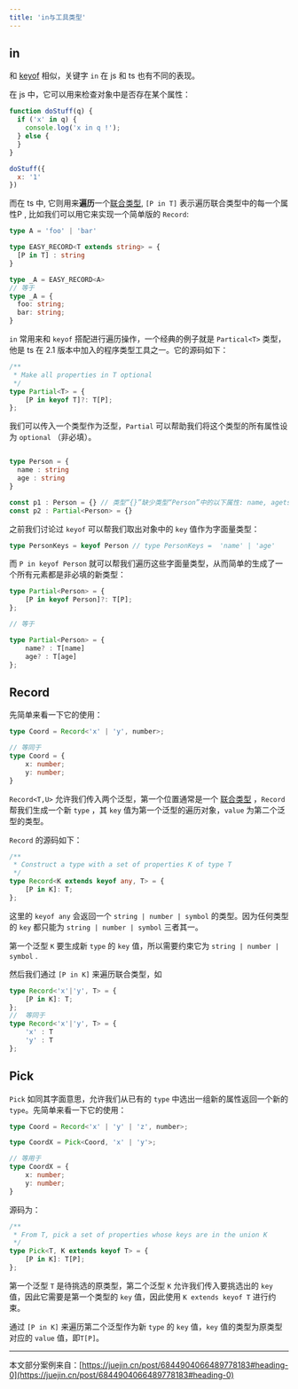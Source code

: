 ```yaml
---
title: 'in与工具类型'
---
```


## in

和 [keyof](./30.keyof%E3%80%81typeof%E4%B8%8Eenum.html#keyof) 相似，关键字 `in` 在 js 和 ts 也有不同的表现。

在 js 中，它可以用来检查对象中是否存在某个属性：

```js
function doStuff(q) {
  if ('x' in q) {
    console.log('x in q !');
  } else {
  }
}

doStuff({
  x: '1'
})
```

而在 ts 中, 它则用来**遍历**一个[联合类型](https://ts.xcatliu.com/basics/union-types.html), `[P in T]` 表示遍历联合类型中的每一个属性P , 比如我们可以用它来实现一个简单版的 `Record`:

```ts
type A = 'foo' | 'bar'

type EASY_RECORD<T extends string> = {
  [P in T] : string 
}

type _A = EASY_RECORD<A>
// 等于
type _A = {
  foo: string;
  bar: string;
}
```

`in` 常用来和 `keyof` 搭配进行遍历操作，一个经典的例子就是 `Partical<T>` 类型，他是  ts 在 2.1 版本中加入的程序类型工具之一。它的源码如下：

```ts
/**
 * Make all properties in T optional
 */
type Partial<T> = {
    [P in keyof T]?: T[P];
};
```

我们可以传入一个类型作为泛型，`Partial` 可以帮助我们将这个类型的所有属性设为 `optional` （非必填）。

```ts

type Person = {
  name : string 
  age : string
}

const p1 : Person = {} // 类型“{}”缺少类型“Person”中的以下属性: name, agets(2739)
const p2 : Partial<Person> = {}
```


之前我们讨论过 `keyof` 可以帮我们取出对象中的 `key` 值作为字面量类型：

```ts
type PersonKeys = keyof Person // type PersonKeys =  'name' | 'age' 
```

而 `P in keyof Person` 就可以帮我们遍历这些字面量类型，从而简单的生成了一个所有元素都是非必填的新类型：

```ts
type Partial<Person> = {
    [P in keyof Person]?: T[P];
};

// 等于

type Partial<Person> = {
    name? : T[name]
    age? : T[age]
};
```

## Record

先简单来看一下它的使用：

```ts
type Coord = Record<'x' | 'y', number>;

// 等同于
type Coord = {
	x: number;
	y: number;
}
```

`Record<T,U>` 允许我们传入两个泛型，第一个位置通常是一个 [联合类型](https://www.tslang.cn/docs/handbook/advanced-types.html) ，`Record` 帮我们生成一个新 `type` ，其 `key` 值为第一个泛型的遍历对象，`value` 为第二个泛型的类型。

`Record` 的源码如下：

```ts
/**
 * Construct a type with a set of properties K of type T
 */
type Record<K extends keyof any, T> = {
    [P in K]: T;
};
```

这里的 `keyof any` 会返回一个 `string | number | symbol` 的类型。因为任何类型的 `key` 都只能为 `string | number | symbol` 三者其一。

第一个泛型 `K` 要生成新 `type` 的 `key` 值，所以需要约束它为 `string | number | symbol` .

然后我们通过 `[P in K]` 来遍历联合类型，如

```ts
type Record<'x'|'y', T> = {
    [P in K]: T;
};
//  等同于
type Record<'x'|'y', T> = {
    'x' : T
    'y' : T
};
```

## Pick

`Pick`  如同其字面意思，允许我们从已有的 `type` 中选出一组新的属性返回一个新的 `type`。先简单来看一下它的使用：

```ts
type Coord = Record<'x' | 'y' | 'z', number>;

type CoordX = Pick<Coord, 'x' | 'y'>;

// 等用于
type CoordX = {
	x: number;
	y: number;
}
```

源码为：

```ts
/**
 * From T, pick a set of properties whose keys are in the union K
 */
type Pick<T, K extends keyof T> = {
    [P in K]: T[P];
};

```

第一个泛型 `T` 是待挑选的原类型，第二个泛型 `K` 允许我们传入要挑选出的 `key` 值，因此它需要是第一个类型的 `key` 值，因此使用 `K extends keyof T` 进行约束。

通过 `[P in K]` 来遍历第二个泛型作为新 `type` 的 `key` 值，`key` 值的类型为原类型对应的 `value` 值，即`T[P]`。

---

本文部分案例来自：[https://juejin.cn/post/6844904066489778183#heading-0](https://juejin.cn/post/6844904066489778183#heading-0)